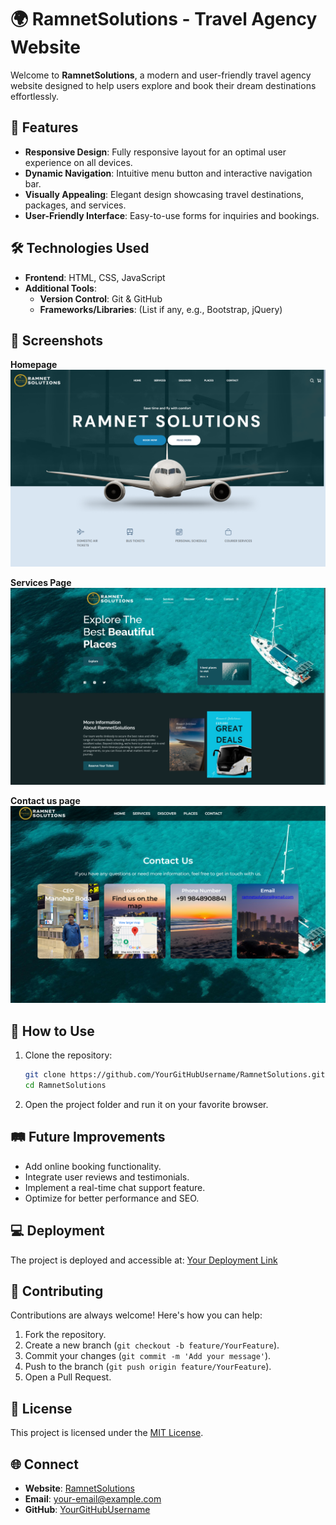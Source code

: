 
# 🌍 RamnetSolutions - Travel Agency Website  

Welcome to **RamnetSolutions**, a modern and user-friendly travel agency website designed to help users explore and book their dream destinations effortlessly.  

## 🚀 Features  

- **Responsive Design**: Fully responsive layout for an optimal user experience on all devices.  
- **Dynamic Navigation**: Intuitive menu button and interactive navigation bar.  
- **Visually Appealing**: Elegant design showcasing travel destinations, packages, and services.  
- **User-Friendly Interface**: Easy-to-use forms for inquiries and bookings.  

## 🛠️ Technologies Used  

- **Frontend**: HTML, CSS, JavaScript    
- **Additional Tools**:  
  - **Version Control**: Git & GitHub  
  - **Frameworks/Libraries**: (List if any, e.g., Bootstrap, jQuery)  

## 📸 Screenshots  
**Homepage**  
![Homepage](assets/screenshots/HomePage.png)  

**Services Page**  
![Features](assets/screenshots/Services.png)  

**Contact us page**  
![Booking Form](assets/screenshots/ContactUs.png)

## 🌟 How to Use  

1. Clone the repository:  
   ```bash  
   git clone https://github.com/YourGitHubUsername/RamnetSolutions.git  
   cd RamnetSolutions  
   ```  
2. Open the project folder and run it on your favorite browser.  

## 🛤️ Future Improvements  

- Add online booking functionality.  
- Integrate user reviews and testimonials.  
- Implement a real-time chat support feature.  
- Optimize for better performance and SEO.  

## 💻 Deployment  

The project is deployed and accessible at: [Your Deployment Link](#)  

## 🤝 Contributing  

Contributions are always welcome! Here's how you can help:  

1. Fork the repository.  
2. Create a new branch (`git checkout -b feature/YourFeature`).  
3. Commit your changes (`git commit -m 'Add your message'`).  
4. Push to the branch (`git push origin feature/YourFeature`).  
5. Open a Pull Request.  

## 📝 License  

This project is licensed under the [MIT License](LICENSE).  

## 🌐 Connect  

- **Website**: [RamnetSolutions](https://ramnetsolutions.github.io/Ramnetsolutions/index.html#home)  
- **Email**: [your-email@example.com](mailto:manikantaboda07@gmail.com)  
- **GitHub**: [YourGitHubUsername](https://github.com/RamnetSolutions)  
